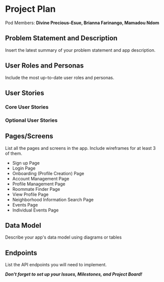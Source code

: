 # Project Plan

Pod Members: **Divine Precious-Esue, Brianna Farinango, Mamadou Ndom**

## Problem Statement and Description

Insert the latest summary of your problem statement and app description.

## User Roles and Personas

Include the most up-to-date user roles and personas.

## User Stories

### Core User Stories

### Optional User Stories

## Pages/Screens

List all the pages and screens in the app. Include wireframes for at least 3 of them.
- Sign up Page
- Login Page
- Onboarding (Profile Creation) Page
- Account Management Page
- Profile Management Page
- Roommate Finder Page
- View Profile Page
- Neighborhood Information Search Page
- Events Page
- Individual Events Page

## Data Model

Describe your app's data model using diagrams or tables

## Endpoints

List the API endpoints you will need to implement.

***Don't forget to set up your Issues, Milestones, and Project Board!***

